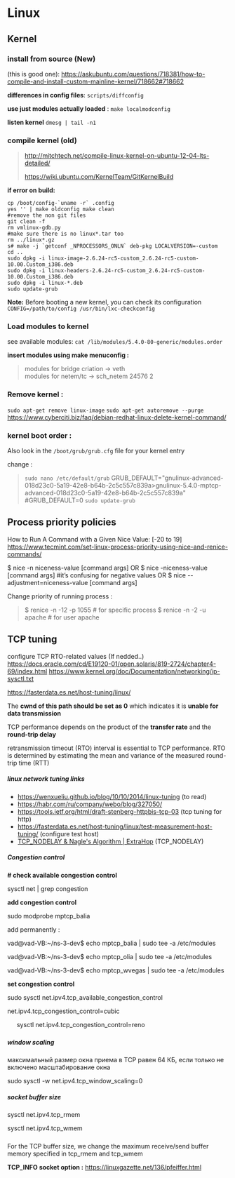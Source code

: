 # Linux

## Kernel  

### install from source (New) 
  (this is good one): https://askubuntu.com/questions/718381/how-to-compile-and-install-custom-mainline-kernel/718662#718662 
  
  **differences in config files**:  ``` scripts/diffconfig ```  

**use just modules actually loaded** : `make localmodconfig`  

 **listen kernel** 
  ```dmesg | tail -n1```

### compile kernel (old)

> 	http://mitchtech.net/compile-linux-kernel-on-ubuntu-12-04-lts-detailed/
> 	
> 	https://wiki.ubuntu.com/KernelTeam/GitKernelBuild

**if error on build:** 
```
cp /boot/config-`uname -r` .config 
yes '' | make oldconfig make clean 
#remove the non git files 
git clean -f 
rm vmlinux-gdb.py 
#make sure there is no linux*.tar too 
rm ../linux*.gz 
s# make -j `getconf _NPROCESSORS_ONLN` deb-pkg LOCALVERSION=-custom 
cd ..
sudo dpkg -i linux-image-2.6.24-rc5-custom_2.6.24-rc5-custom-10.00.Custom_i386.deb
sudo dpkg -i linux-headers-2.6.24-rc5-custom_2.6.24-rc5-custom-10.00.Custom_i386.deb
sudo dpkg -i linux-*.deb 
sudo update-grub
```



**Note:** Before booting a new kernel, you can check its configuration
`CONFIG=/path/to/config /usr/bin/lxc-checkconfig`

### Load modules to kernel 
see available modules: `cat /lib/modules/5.4.0-80-generic/modules.order `

**insert modules using make menuconfig :** 
> modules for bridge criation → veth                   
> modules for netem/tc  → sch_netem              24576  2

### Remove kernel : 
`sudo apt-get remove linux-image`
`sudo apt-get autoremove --purge`
https://www.cyberciti.biz/faq/debian-redhat-linux-delete-kernel-command/ 

### kernel boot order : 
Also look in the `/boot/grub/grub.cfg` file for your kernel entry 

change : 
> 	`sudo nano /etc/default/grub`
> 	GRUB_DEFAULT="gnulinux-advanced-018d23c0-5a19-42e8-b64b-2c5c557c839a>gnulinux-5.4.0-mptcp-advanced-018d23c0-5a19-42e8-b64b-2c5c557c839a"
> #GRUB_DEFAULT=0
>  `sudo update-grub`

## Process priority policies 
How to Run A Command with a Given Nice Value: [-20 to 19]
https://www.tecmint.com/set-linux-process-priority-using-nice-and-renice-commands/

$ nice -n niceness-value [command args] 
OR
$ nice -niceness-value [command args] 	#it’s confusing for negative values
OR
$ nice --adjustment=niceness-value [command args]

Change priority of running process : 
> $ renice -n  -12  -p 1055		# for specific process 
> $ renice -n -2  -u apache   		# for user apache

## **TCP tuning**

configure TCP RTO-related values (If nedded..) https://docs.oracle.com/cd/E19120-01/open.solaris/819-2724/chapter4-69/index.html 
https://www.kernel.org/doc/Documentation/networking/ip-sysctl.txt 

<https://fasterdata.es.net/host-tuning/linux/>

The **cwnd of this path should be set as 0** which indicates it is **unable for data transmission**

TCP performance depends on the product of the **transfer rate** and the **round-trip delay**

retransmission timeout (RTO) interval is essential to TCP performance. RTO is determined by estimating the mean and variance of the measured round-trip time (RTT)
##### ***linux network tuning links***

- <https://wenxueliu.github.io/blog/10/10/2014/linux-tuning>			(to read)
- <https://habr.com/ru/company/webo/blog/327050/>
- <https://tools.ietf.org/html/draft-stenberg-httpbis-tcp-03>				(tcp tuning for http)
- <https://fasterdata.es.net/host-tuning/linux/test-measurement-host-tuning/> 	(configure  test host)
- [TCP_NODELAY & Nagle's Algorithm | ExtraHop](https://www.extrahop.com/company/blog/2016/tcp-nodelay-nagle-quickack-best-practices/)  				(TCP\_NODELAY)

##### ***Congestion control***

**# check available congestion control**

sysctl net | grep congestion

**add congestion control**

sudo modprobe mptcp\_balia

add permanently :

vad@vad-VB:~/ns-3-dev$ echo mptcp\_balia | sudo tee -a /etc/modules

vad@vad-VB:~/ns-3-dev$ echo mptcp\_olia | sudo tee -a /etc/modules

vad@vad-VB:~/ns-3-dev$ echo mptcp\_wvegas | sudo tee -a /etc/modules

**set congestion control**

sudo sysctl net.ipv4.tcp\_available\_congestion\_control

net.ipv4.tcp\_congestion\_control=cubic

`	`sysctl net.ipv4.tcp\_congestion\_control=reno
#####
##### ***window scaling***
максимальный размер окна приема в TCP равен 64 КБ, если только не включено масштабирование окна

sudo sysctl -w net.ipv4.tcp\_window\_scaling=0

##### ***socket buffer size***
sysctl net.ipv4.tcp\_rmem

sysctl net.ipv4.tcp\_wmem
#####
For the TCP buffer size, we change the maximum receive/send buffer memory specified in tcp\_rmem and tcp\_wmem

**TCP_INFO socket option :** 
	https://linuxgazette.net/136/pfeiffer.html 

